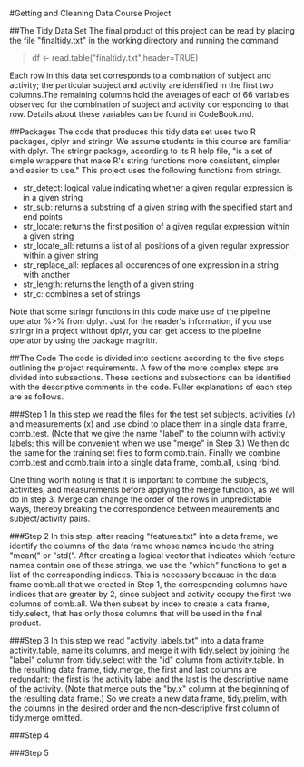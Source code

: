 #Getting and Cleaning Data Course Project
<br>

##The Tidy Data Set
The final product of this project can be read by placing the file "finaltidy.txt" in the working directory and running the command

> df <- read.table("finaltidy.txt",header=TRUE)

Each row in this data set corresponds to a combination of subject and activity; the particular subject and activity are identified in the first two columns.The remaining columns hold the averages of each of 66 variables observed for the combination of subject and activity corresponding to that row. Details about these variables can be found in CodeBook.md.

##Packages
The code that produces this tidy data set uses two R packages, dplyr and stringr. We assume  students in this course are familiar with dplyr. The stringr package, according to its R help file, "is a set of simple wrappers that make R's string functions more consistent, simpler and easier to use." This project uses the following functions from stringr.

* str_detect: logical value indicating whether a given regular expression is in a given string
* str_sub: returns a substring of a given string with the specified start and end points
* str_locate: returns the first position of a given regular expression within a given string
* str_locate_all: returns a list of all positions of a given regular expression within a given string
* str_replace_all: replaces all occurences of one expression in a string with another
* str_length: returns the length of a given string
* str_c: combines a set of strings

Note that some stringr functions in this code make use of the pipeline operator %>% from dplyr. Just for the reader's information, if you use stringr in a project without dplyr, you can get access to the pipeline operator by using the package magrittr.

##The Code
The code is divided into sections according to the five steps outlining the project requirements. A few of the more complex steps are divided into subsections. These sections and subsections can be identified with the descriptive comments in the code. Fuller explanations of each step are as follows.

###Step 1
In this step we read the files for the test set subjects, activities (y) and measurements (x) and use cbind to place them in a single data frame, comb.test. (Note that we give the name "label" to the column with activity labels; this will be convenient when we use "merge" in Step 3.) We then do the same for the training set files to form comb.train. Finally we combine comb.test and comb.train into a single data frame, comb.all, using rbind.

One thing worth noting is that it is important to combine the subjects, activities, and measurements before applying the merge function, as we will do in step 3. Merge can change the order of the rows in unpredictable ways, thereby breaking the correspondence between meaurements and subject/activity pairs.

###Step 2
In this step, after reading "features.txt" into a data frame, we identify the columns of the data frame whose names include the string "mean(" or "std(". After creating a logical vector that indicates which feature names contain one of these strings, we use the "which" functions to get a list of the corresponding indices. This is necessary because in the data frame comb.all that we created in Step 1, the corresponding columns have indices that are greater by 2, since subject and activity occupy the first two columns of comb.all. We then subset by index to create a data frame, tidy.select, that has only those columns that will be used in the final product. 

###Step 3
In this step we read "activity_labels.txt" into a data frame activity.table, name its columns, and merge it with tidy.select by joining the "label" column from tidy.select with the "id" column from activity.table. In the resulting data frame, tidy.merge, the first and last columns are redundant: the first is the activity label and the last is the descriptive name of the activity. (Note that merge puts the "by.x" column at the beginning of the resulting data frame.) So we create a new data frame, tidy.prelim, with the columns in the desired order and the non-descriptive first column of tidy.merge omitted.

###Step 4

###Step 5